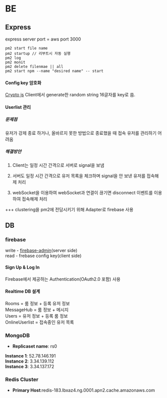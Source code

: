 # BE

## Express
express server port = aws port 3000

```
pm2 start file name
pm2 startup // 리부트시 자동 실행
pm2 log
pm2 monit
pm2 delete filenmae || all
pm2 start npm --name "desired name" -- start
```


#### Config key 암호화 
[Crypto js](https://cryptojs.gitbook.io/docs/)
Client에서 generate한 random string 16글자를 key로 씀.

#### Userlist 관리
##### 문제점
유저가 강제 종료 하거나, 올바르지 못한 방법으로 종료했을 때 접속 유저를 관리하기 어려움

##### 해결방안 
1. Client는 일정 시간 간격으로 서버로 signal을 보냄
2. 서버도 일정 시간 간격으로 유저 목록을 체크하며 signal을 안 보낸 유저를 접속해제 처리

1. webSocket을 이용하여 webSocket과 연결이 끊기면 disconnect 이벤트를 이용하여 접속해제 처리

+++
clustering을 pm2에 전담시키기 위해 Adapter로 firebase 사용



## DB

### firebase
write - [firebase-admin](https://firebase.google.com/docs/admin/setup#add-sdk)(server side)  
read - frebase config key(client side)  

#### Sign Up & Log In
Firebase에서 제공하는 Authentication(OAuth2.0 포함) 사용 

#### Realtime DB 설계  
Rooms = 룸 정보 + 등록 유저 정보  
MessageHub = 룸 정보 + 메시지    
Users = 유저 정보 + 등록 룸 정보  
OnlineUserlist = 접속중인 유저 목록

### MongoDB
* __Replicaset name__: rs0

__Instance 1__: 52.78.146.191  
__Instance 2__: 3.34.139.112  
__Instance 3__: 3.34.137.172  

### Redis Cluster
* __Primary Host__:redis-183.lbxaz4.ng.0001.apn2.cache.amazonaws.com

